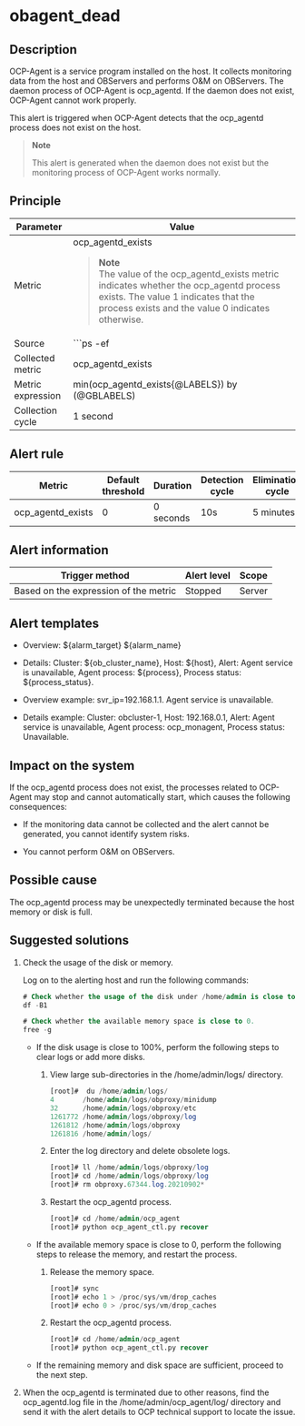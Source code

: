 obagent_dead
=================================

Description
--------------------------------

OCP-Agent is a service program installed on the host. It collects monitoring data from the host and OBServers and performs O\&M on OBServers. The daemon process of OCP-Agent is ocp_agentd. If the daemon does not exist, OCP-Agent cannot work properly.

This alert is triggered when OCP-Agent detects that the ocp_agentd process does not exist on the host.

> **Note**
>
> This alert is generated when the daemon does not exist but the monitoring process of OCP-Agent works normally.

Principle
------------------------------

|     Parameter     |                                                                                                                   Value                                                                                                                   |
|-------------------|-------------------------------------------------------------------------------------------------------------------------------------------------------------------------------------------------------------------------------------------|
| Metric            | ocp_agentd_exists <blockquote>**Note** <br> The value of the ocp_agentd_exists metric indicates whether the ocp_agentd process exists. The value 1 indicates that the process exists and the value 0 indicates otherwise. </blockquote>|
| Source            | ```ps -ef|grep -w ocp_agentd|grep -v grep|wc -l ```                                                                                                                                                        |
| Collected metric  | ocp_agentd_exists                                                                                                                                                                                                                         |
| Metric expression | min(ocp_agentd_exists{@LABELS}) by (@GBLABELS)                                                                                                                                                                                            |
| Collection cycle  | 1 second                                                                                                                                                                                                                                  |

Alert rule
-------------------------------

|      Metric       | Default threshold | Duration  | Detection cycle | Elimination cycle |
|-------------------|-------------------|-----------|-----------------|-------------------|
| ocp_agentd_exists | 0                 | 0 seconds | 10s             | 5 minutes         |

Alert information
--------------------------------------

|            Trigger method             | Alert level | Scope  |
|---------------------------------------|-------------|--------|
| Based on the expression of the metric | Stopped     | Server |

Alert templates
------------------------------------

* Overview: ${alarm_target} ${alarm_name}

* Details: Cluster: ${ob_cluster_name}, Host: ${host}, Alert: Agent service is unavailable, Agent process: \${process}, Process status: ${process_status}.

* Overview example: svr_ip=192.168.1.1. Agent service is unavailable.

* Details example: Cluster: obcluster-1, Host: 192.168.0.1, Alert: Agent service is unavailable, Agent process: ocp_monagent, Process status: Unavailable.

Impact on the system
-----------------------------------------

If the ocp_agentd process does not exist, the processes related to OCP-Agent may stop and cannot automatically start, which causes the following consequences:

* If the monitoring data cannot be collected and the alert cannot be generated, you cannot identify system risks.

* You cannot perform O\&M on OBServers.

Possible cause
-----------------------------------

The ocp_agentd process may be unexpectedly terminated because the host memory or disk is full.

Suggested solutions
----------------------------------------

1. Check the usage of the disk or memory.

   Log on to the alerting host and run the following commands:

   ```sql
   # Check whether the usage of the disk under /home/admin is close to 100%. 
   df -B1
   
   # Check whether the available memory space is close to 0. 
   free -g
   ```

   * If the disk usage is close to 100%, perform the following steps to clear logs or add more disks.

     1. View large sub-directories in the /home/admin/logs/ directory.

        ```sql
        [root]#  du /home/admin/logs/
        4       /home/admin/logs/obproxy/minidump
        32      /home/admin/logs/obproxy/etc
        1261772 /home/admin/logs/obproxy/log
        1261812 /home/admin/logs/obproxy
        1261816 /home/admin/logs/
        ```

     2. Enter the log directory and delete obsolete logs.

        ```sql
        [root]# ll /home/admin/logs/obproxy/log
        [root]# cd /home/admin/logs/obproxy/log
        [root]# rm obproxy.67344.log.20210902*
        ```

     3. Restart the ocp_agentd process.

        ```sql
        [root]# cd /home/admin/ocp_agent
        [root]# python ocp_agent_ctl.py recover
        ```

   * If the available memory space is close to 0, perform the following steps to release the memory, and restart the process.

     1. Release the memory space.

        ```sql
        [root]# sync
        [root]# echo 1 > /proc/sys/vm/drop_caches
        [root]# echo 0 > /proc/sys/vm/drop_caches
        ```

     2. Restart the ocp_agentd process.

        ```sql
        [root]# cd /home/admin/ocp_agent
        [root]# python ocp_agent_ctl.py recover
        ```

   * If the remaining memory and disk space are sufficient, proceed to the next step.

2. When the ocp_agentd is terminated due to other reasons, find the ocp_agentd.log file in the /home/admin/ocp_agent/log/ directory and send it with the alert details to OCP technical support to locate the issue.
